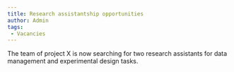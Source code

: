 ```yaml
---
title: Research assistantship opportunities
author: Admin
tags:
 - Vacancies
---
```


The team of project X is now searching for two research assistants for data management and experimental design tasks.
